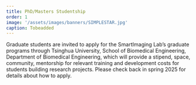 ```yaml
---
title: PhD/Masters Studentship
order: 1
image: '/assets/images/banners/SIMPLESTAR.jpg'
caption: Tobeadded
---
```


Graduate students are invited to apply for the SmartImaging Lab’s graduate programs through Tsinghua University, School of Biomedical Engineering, Department of Biomedical Engineering, which will provide a stipend, space, community, mentorship for relevant training and development costs for students building research projects. Please check back in spring 2025 for details about how to apply.